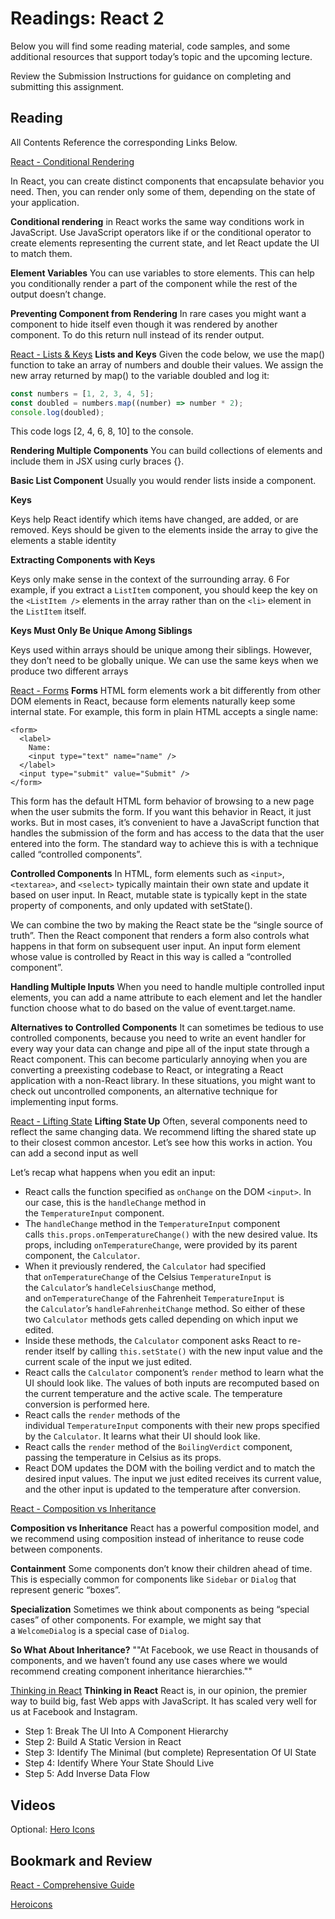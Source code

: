 # Readings: React 2

Below you will find some reading material, code samples, and some additional resources that support today’s topic and the upcoming lecture.

Review the Submission Instructions for guidance on completing and submitting this assignment.

## Reading
All Contents Reference the corresponding Links Below. 

[React - Conditional Rendering](https://reactjs.org/docs/conditional-rendering.html)

In React, you can create distinct components that encapsulate behavior you need. Then, you can render only some of them, depending on the state of your application.

**Conditional rendering**
in React works the same way conditions work in JavaScript. Use JavaScript operators like if or the conditional operator to create elements representing the current state, and let React update the UI to match them.

**Element Variables**
You can use variables to store elements. This can help you conditionally render a part of the component while the rest of the output doesn’t change.

**Preventing Component from Rendering** 
In rare cases you might want a component to hide itself even though it was rendered by another component. To do this return null instead of its render output.


[React - Lists & Keys](https://reactjs.org/docs/lists-and-keys.html)
**Lists and Keys**
Given the code below, we use the map() function to take an array of numbers and double their values. We assign the new array returned by map() to the variable doubled and log it:
```javascript
const numbers = [1, 2, 3, 4, 5];
const doubled = numbers.map((number) => number * 2);
console.log(doubled);
```
This code logs [2, 4, 6, 8, 10] to the console.

**Rendering Multiple Components**
You can build collections of elements and include them in JSX using curly braces {}.

**Basic List Component**
Usually you would render lists inside a component.

**Keys**

Keys help React identify which items have changed, are added, or are removed. Keys should be given to the elements inside the array to give the elements a stable identity

**Extracting Components with Keys**

Keys only make sense in the context of the surrounding array.
6
For example, if you extract a `ListItem` component, you should keep the key on the `<ListItem />` elements in the array rather than on the `<li>` element in the `ListItem` itself.

**Keys Must Only Be Unique Among Siblings**

Keys used within arrays should be unique among their siblings. However, they don’t need to be globally unique. We can use the same keys when we produce two different arrays

[React - Forms](https://reactjs.org/docs/forms.html)
**Forms**
HTML form elements work a bit differently from other DOM elements in React, because form elements naturally keep some internal state. For example, this form in plain HTML accepts a single name:
```
<form>
  <label>
    Name:
    <input type="text" name="name" />
  </label>
  <input type="submit" value="Submit" />
</form>
```

This form has the default HTML form behavior of browsing to a new page when the user submits the form. If you want this behavior in React, it just works. But in most cases, it’s convenient to have a JavaScript function that handles the submission of the form and has access to the data that the user entered into the form. The standard way to achieve this is with a technique called “controlled components”.

**Controlled Components**
In HTML, form elements such as `<input>`, `<textarea>`, and `<select>` typically maintain their own state and update it based on user input. In React, mutable state is typically kept in the state property of components, and only updated with setState().

We can combine the two by making the React state be the “single source of truth”. Then the React component that renders a form also controls what happens in that form on subsequent user input. An input form element whose value is controlled by React in this way is called a “controlled component”.

**Handling Multiple Inputs**
When you need to handle multiple controlled input elements, you can add a name attribute to each element and let the handler function choose what to do based on the value of event.target.name.

**Alternatives to Controlled Components**
It can sometimes be tedious to use controlled components, because you need to write an event handler for every way your data can change and pipe all of the input state through a React component. This can become particularly annoying when you are converting a preexisting codebase to React, or integrating a React application with a non-React library. In these situations, you might want to check out uncontrolled components, an alternative technique for implementing input forms.

[React - Lifting State](https://reactjs.org/docs/lifting-state-up.html)
**Lifting State Up**
Often, several components need to reflect the same changing data. We recommend lifting the shared state up to their closest common ancestor. Let’s see how this works in action.
You can add a second input as well

Let’s recap what happens when you edit an input:

-   React calls the function specified as `onChange` on the DOM `<input>`. In our case, this is the `handleChange` method in the `TemperatureInput` component.
-   The `handleChange` method in the `TemperatureInput` component calls `this.props.onTemperatureChange()` with the new desired value. Its props, including `onTemperatureChange`, were provided by its parent component, the `Calculator`.
-   When it previously rendered, the `Calculator` had specified that `onTemperatureChange` of the Celsius `TemperatureInput` is the `Calculator`’s `handleCelsiusChange` method, and `onTemperatureChange` of the Fahrenheit `TemperatureInput` is the `Calculator`’s `handleFahrenheitChange` method. So either of these two `Calculator` methods gets called depending on which input we edited.
-   Inside these methods, the `Calculator` component asks React to re-render itself by calling `this.setState()` with the new input value and the current scale of the input we just edited.
-   React calls the `Calculator` component’s `render` method to learn what the UI should look like. The values of both inputs are recomputed based on the current temperature and the active scale. The temperature conversion is performed here.
-   React calls the `render` methods of the individual `TemperatureInput` components with their new props specified by the `Calculator`. It learns what their UI should look like.
-   React calls the `render` method of the `BoilingVerdict` component, passing the temperature in Celsius as its props.
-   React DOM updates the DOM with the boiling verdict and to match the desired input values. The input we just edited receives its current value, and the other input is updated to the temperature after conversion.

[React - Composition vs Inheritance](https://reactjs.org/docs/composition-vs-inheritance.html)

**Composition vs Inheritance**
React has a powerful composition model, and we recommend using composition instead of inheritance to reuse code between components.

**Containment**
Some components don’t know their children ahead of time. This is especially common for components like `Sidebar` or `Dialog` that represent generic “boxes”.

**Specialization**
Sometimes we think about components as being “special cases” of other components. For example, we might say that a `WelcomeDialog` is a special case of `Dialog`.

**So What About Inheritance?**
""At Facebook, we use React in thousands of components, and we haven’t found any use cases where we would recommend creating component inheritance hierarchies.""

[Thinking in React](https://reactjs.org/docs/thinking-in-react.html)
**Thinking in React**
React is, in our opinion, the premier way to build big, fast Web apps with JavaScript. It has scaled very well for us at Facebook and Instagram.

- Step 1: Break The UI Into A Component Hierarchy
- Step 2: Build A Static Version in React
- Step 3: Identify The Minimal (but complete) Representation Of UI State
- Step 4: Identify Where Your State Should Live
- Step 5: Add Inverse Data Flow

## Videos

Optional: [Hero Icons](https://www.youtube.com/watch?v=cVa1UiKPJN8)

## Bookmark and Review

[React - Comprehensive Guide](https://tylermcginnis.com/reactjs-tutorial-a-comprehensive-guide-to-building-apps-with-react/)

[Heroicons](https://heroicons.com/)